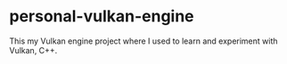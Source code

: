 # personal-vulkan-engine
This my Vulkan engine project where I used to learn and experiment with Vulkan, C++.
